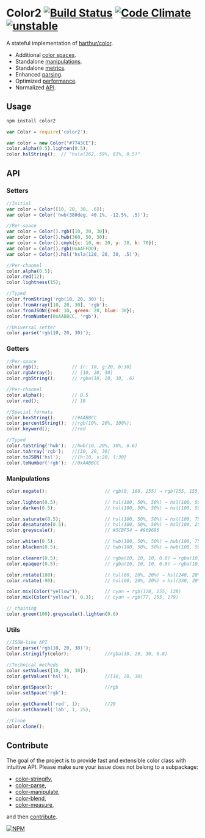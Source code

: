 # Color2 [![Build Status](https://travis-ci.org/dfcreative/color.svg)](https://travis-ci.org/dfcreative/color) [![Code Climate](https://codeclimate.com/github/dfcreative/color/badges/gpa.svg)](https://codeclimate.com/github/dfcreative/color) [![unstable](http://badges.github.io/stability-badges/dist/unstable.svg)](http://github.com/badges/stability-badges)

A stateful implementation of [harthur/color](http://github.com/harthur/color).

* Additional [color spaces](http://github.com/dfcreative/color-space).
* Standalone [manipulations](http://github.com/dfcreative/color-manipulate).
* Standalone [metrics](http://github.com/dfcreative/color-measure).
* Enhanced [parsing](http://github.com/dfcreative/color-parse).
* Optimized [performance](http://TODOtests).
* Normalized [API](#api).


## Usage

```bash
npm install color2
```

```javascript
var Color = require('color2');

var color = new Color("#7743CE");
color.alpha(0.5).lighten(0.5);
color.hslString();  // "hsla(262, 59%, 81%, 0.5)"
```

## API

### Setters

```js
//Initial
var color = Color([10, 20, 30, .6]);
var color = Color('hwb(380deg, 40.1%, -12.5%, .5)');

//Per-space
var color = Color().rgb([10, 20, 30]);
var color = Color().hwb(360, 50, 30);
var color = Color().cmyk({c: 10, m: 20, y: 30, k: 70});
var color = Color().rgb(0xAAFFDD);
var color = Color().hsl('hsla(120, 20, 30, .5)');

//Per-channel
color.alpha(0.5);
color.red(12);
color.lightness(15);

//Typed
color.fromString('rgb(10, 20, 30)');
color.fromArray([10, 20, 30], 'rgb');
color.fromJSON({red: 10, green: 20, blue: 30});
color.fromNumber(0xAABBCC, 'rgb');

//Universal setter
color.parse('rgb(10, 20, 30)');
```

### Getters

```js
//Per-space
color.rgb();			// {r: 10, g:20, b:30}
color.rgbArray();		// [10, 20, 30]
color.rgbString();		// rgba(10, 20, 30, .6)

//Per-channel
color.alpha();			// 0.5
color.red();			// 10

//Special formats
color.hexString();		//#AABBCC
color.percentString();	//rgb(10%, 20%, 100%);
color.keyword();		//red

//Typed
color.toString('hwb');	//hwb(10, 20%, 30%, 0.6)
color.toArray('rgb');	//[10, 20, 30]
color.toJSON('hsl');	//{h:10, s:20, l:30}
color.toNumber('rgb');	//0xAABBCC
```

### Manipulations

```js
color.negate();						// rgb(0, 100, 255) → rgb(255, 155, 0)

color.lighten(0.5);					// hsl(100, 50%, 50%) → hsl(100, 50%, 75%)
color.darken(0.5);					// hsl(100, 50%, 50%) → hsl(100, 50%, 25%)

color.saturate(0.5);				// hsl(100, 50%, 50%) → hsl(100, 75%, 50%)
color.desaturate(0.5);				// hsl(100, 50%, 50%) → hsl(100, 25%, 50%)
color.greyscale();					// #5CBF54 → #969696

color.whiten(0.5);					// hwb(100, 50%, 50%) → hwb(100, 75%, 50%)
color.blacken(0.5);					// hwb(100, 50%, 50%) → hwb(100, 50%, 75%)

color.clearer(0.5);					// rgba(10, 10, 10, 0.8) → rgba(10, 10, 10, 0.4)
color.opaquer(0.5);					// rgba(10, 10, 10, 0.8) → rgba(10, 10, 10, 1.0)

color.rotate(180);					// hsl(60, 20%, 20%) → hsl(240, 20%, 20%)
color.rotate(-90);					// hsl(60, 20%, 20%) → hsl(330, 20%, 20%)

color.mix(Color("yellow"));			// cyan → rgb(128, 255, 128)
color.mix(Color("yellow"), 0.3);	// cyan → rgb(77, 255, 179)

// chaining
color.green(100).greyscale().lighten(0.6)
```

### Utils

```js
//JSON-like API
Color.parse('rgb(10, 20, 30)');
Color.stringify(color);				//rgba(10, 20, 30, 0.8)

//Technical methods
color.setValues([10, 20, 30]);
color.getValues('hsl');				//[10, 20, 30]

color.getSpace();					//rgb
color.setSpace('rgb');

color.getChannel('red', 1);			//20
color.setChannel('lab', 1, 25);

//Clone
color.clone();
```


## Contribute

The goal of the project is to provide fast and extensible color class with intuitive API.
Please make sure your issue does not belong to a subpackage:

* [color-stringify](http://github.com/dfcreative/color-stringify),
* [color-parse](http://github.com/dfcreative/color-parse),
* [color-manipulate](http://github.com/dfcreative/color-manipulate),
* [color-blend](http://github.com/dfcreative/color-blend),
* [color-measure](http://github.com/dfcreative/color-measure),

and then [contribute](https://github.com/dfcreative/color/issues/new/).


[![NPM](https://nodei.co/npm/color2.png?downloads=true&downloadRank=true&stars=true)](https://nodei.co/npm/color2/)